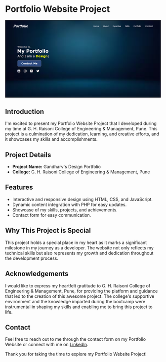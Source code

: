 # Portfolio Website Project

![Project Preview](screenshot.png)

## Introduction

I'm excited to present my Portfolio Website Project that I developed during my time at G. H. Raisoni College of Engineering & Management, Pune. This project is a culmination of my dedication, learning, and creative efforts, and it showcases my skills and accomplishments.

## Project Details

- **Project Name:** Gandharv's Design Portfolio
- **College:** G. H. Raisoni College of Engineering & Management, Pune

## Features

- Interactive and responsive design using HTML, CSS, and JavaScript.
- Dynamic content integration with PHP for easy updates.
- Showcase of my skills, projects, and achievements.
- Contact form for easy communication.

## Why This Project is Special

This project holds a special place in my heart as it marks a significant milestone in my journey as a developer. The website not only reflects my technical skills but also represents my growth and dedication throughout the development process.

## Acknowledgements

I would like to express my heartfelt gratitude to G. H. Raisoni College of Engineering & Management, Pune, for providing the platform and guidance that led to the creation of this awesome project. The college's supportive environment and the knowledge imparted during the bootcamp were instrumental in shaping my skills and enabling me to bring this project to life.

## Contact

Feel free to reach out to me through the contact form on my Portfolio Website or connect with me on [LinkedIn](https://www.linkedin.com/in/gandharvk422).

Thank you for taking the time to explore my Portfolio Website Project!
